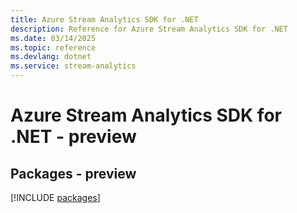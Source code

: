 ```yaml
---
title: Azure Stream Analytics SDK for .NET
description: Reference for Azure Stream Analytics SDK for .NET
ms.date: 03/14/2025
ms.topic: reference
ms.devlang: dotnet
ms.service: stream-analytics
---
```

# Azure Stream Analytics SDK for .NET - preview
## Packages - preview
[!INCLUDE [packages](stream-analytics-index.md)]